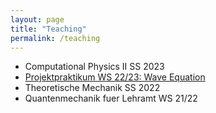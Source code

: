 ```yaml
---
layout: page
title: "Teaching"
permalink: /teaching
---
```

- Computational Physics II SS 2023
- [Projektpraktikum WS 22/23: Wave Equation](/teaching/ppwise2022)
- Theoretische Mechanik SS 2022
- Quantenmechanik fuer Lehramt WS 21/22
  
